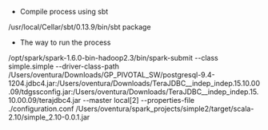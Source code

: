 * Compile process using sbt

/usr/local/Cellar/sbt/0.13.9/bin/sbt package

* The way to run the process

 /opt/spark/spark-1.6.0-bin-hadoop2.3/bin/spark-submit --class simple.simple --driver-class-path /Users/oventura/Downloads/GP_PIVOTAL_SW/postgresql-9.4-1204.jdbc4.jar:/Users/oventura/Downloads/TeraJDBC__indep_indep.15.10.00.09/tdgssconfig.jar:/Users/oventura/Downloads/TeraJDBC__indep_indep.15.10.00.09/terajdbc4.jar --master local[2] --properties-file  ./configuration.conf /Users/oventura/spark_projects/simple2/target/scala-2.10/simple_2.10-0.0.1.jar 
